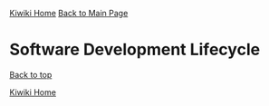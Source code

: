 [Kiwiki Home](/../../)
[Back to Main Page](./readme.md)

# Software Development Lifecycle


[Back to top](#)

[Kiwiki Home](/../../)